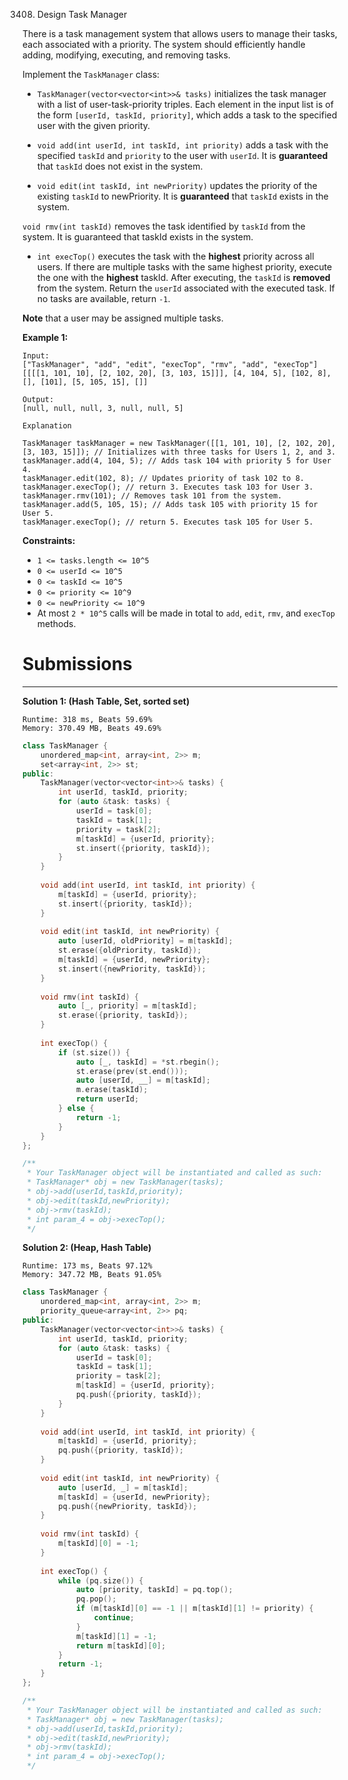 3408. Design Task Manager

There is a task management system that allows users to manage their tasks, each associated with a priority. The system should efficiently handle adding, modifying, executing, and removing tasks.

Implement the `TaskManager` class:

* `TaskManager(vector<vector<int>>& tasks)` initializes the task manager with a list of user-task-priority triples. Each element in the input list is of the form `[userId, taskId, priority]`, which adds a task to the specified user with the given priority.

* `void add(int userId, int taskId, int priority)` adds a task with the specified `taskId` and `priority` to the user with `userId`. It is **guaranteed** that `taskId` does not exist in the system.

* `void edit(int taskId, int newPriority)` updates the priority of the existing `taskId` to newPriority. It is **guaranteed** that `taskId` exists in the system.

`void rmv(int taskId)` removes the task identified by `taskId` from the system. It is guaranteed that taskId exists in the system.

* `int execTop()` executes the task with the **highest** priority across all users. If there are multiple tasks with the same highest priority, execute the one with the **highest** taskId. After executing, the `taskId` is **removed** from the system. Return the `userId` associated with the executed task. If no tasks are available, return `-1`.

**Note** that a user may be assigned multiple tasks.

 

**Example 1:**
```
Input:
["TaskManager", "add", "edit", "execTop", "rmv", "add", "execTop"]
[[[[1, 101, 10], [2, 102, 20], [3, 103, 15]]], [4, 104, 5], [102, 8], [], [101], [5, 105, 15], []]

Output:
[null, null, null, 3, null, null, 5]

Explanation

TaskManager taskManager = new TaskManager([[1, 101, 10], [2, 102, 20], [3, 103, 15]]); // Initializes with three tasks for Users 1, 2, and 3.
taskManager.add(4, 104, 5); // Adds task 104 with priority 5 for User 4.
taskManager.edit(102, 8); // Updates priority of task 102 to 8.
taskManager.execTop(); // return 3. Executes task 103 for User 3.
taskManager.rmv(101); // Removes task 101 from the system.
taskManager.add(5, 105, 15); // Adds task 105 with priority 15 for User 5.
taskManager.execTop(); // return 5. Executes task 105 for User 5.
```

**Constraints:**

* `1 <= tasks.length <= 10^5`
* `0 <= userId <= 10^5`
* `0 <= taskId <= 10^5`
* `0 <= priority <= 10^9`
* `0 <= newPriority <= 10^9`
* At most `2 * 10^5` calls will be made in total to `add`, `edit`, `rmv`, and `execTop` methods.

# Submissions
---
**Solution 1: (Hash Table, Set, sorted set)**
```
Runtime: 318 ms, Beats 59.69%
Memory: 370.49 MB, Beats 49.69%
```
```c++
class TaskManager {
    unordered_map<int, array<int, 2>> m;
    set<array<int, 2>> st;
public:
    TaskManager(vector<vector<int>>& tasks) {
        int userId, taskId, priority;
        for (auto &task: tasks) {
            userId = task[0];
            taskId = task[1];
            priority = task[2];
            m[taskId] = {userId, priority};
            st.insert({priority, taskId});
        }
    }
    
    void add(int userId, int taskId, int priority) {
        m[taskId] = {userId, priority};
        st.insert({priority, taskId});
    }
    
    void edit(int taskId, int newPriority) {
        auto [userId, oldPriority] = m[taskId];
        st.erase({oldPriority, taskId});
        m[taskId] = {userId, newPriority};
        st.insert({newPriority, taskId});
    }
    
    void rmv(int taskId) {
        auto [_, priority] = m[taskId];
        st.erase({priority, taskId});
    }
    
    int execTop() {
        if (st.size()) {
            auto [_, taskId] = *st.rbegin();
            st.erase(prev(st.end()));
            auto [userId, __] = m[taskId];
            m.erase(taskId);
            return userId;
        } else {
            return -1;
        }
    }
};

/**
 * Your TaskManager object will be instantiated and called as such:
 * TaskManager* obj = new TaskManager(tasks);
 * obj->add(userId,taskId,priority);
 * obj->edit(taskId,newPriority);
 * obj->rmv(taskId);
 * int param_4 = obj->execTop();
 */
```

**Solution 2: (Heap, Hash Table)**
```
Runtime: 173 ms, Beats 97.12%
Memory: 347.72 MB, Beats 91.05%
```
```c++
class TaskManager {
    unordered_map<int, array<int, 2>> m;
    priority_queue<array<int, 2>> pq;
public:
    TaskManager(vector<vector<int>>& tasks) {
        int userId, taskId, priority;
        for (auto &task: tasks) {
            userId = task[0];
            taskId = task[1];
            priority = task[2];
            m[taskId] = {userId, priority};
            pq.push({priority, taskId});
        }
    }
    
    void add(int userId, int taskId, int priority) {
        m[taskId] = {userId, priority};
        pq.push({priority, taskId});
    }
    
    void edit(int taskId, int newPriority) {
        auto [userId, _] = m[taskId];
        m[taskId] = {userId, newPriority};
        pq.push({newPriority, taskId});
    }
    
    void rmv(int taskId) {
        m[taskId][0] = -1;
    }
    
    int execTop() {
        while (pq.size()) {
            auto [priority, taskId] = pq.top();
            pq.pop();
            if (m[taskId][0] == -1 || m[taskId][1] != priority) {
                continue;
            }
            m[taskId][1] = -1;
            return m[taskId][0];
        }
        return -1;
    }
};

/**
 * Your TaskManager object will be instantiated and called as such:
 * TaskManager* obj = new TaskManager(tasks);
 * obj->add(userId,taskId,priority);
 * obj->edit(taskId,newPriority);
 * obj->rmv(taskId);
 * int param_4 = obj->execTop();
 */
```
